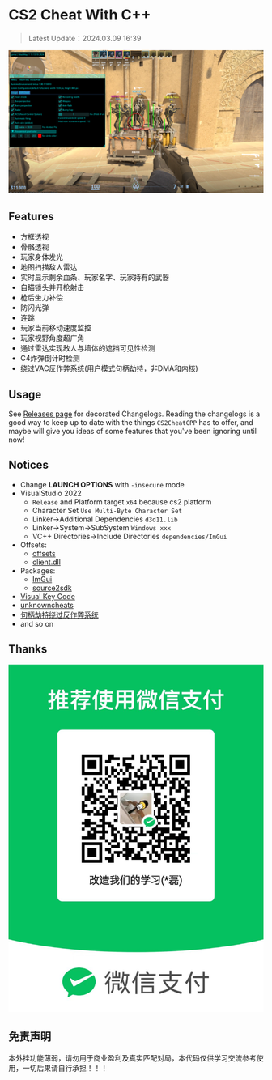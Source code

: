 # CS2 Cheat With C++

> Latest Update：2024.03.09 16:39

![external](./external.png)

## Features

- 方框透视
- 骨骼透视
- 玩家身体发光
- 地图扫描敌人雷达
- 实时显示剩余血条、玩家名字、玩家持有的武器
- 自瞄锁头并开枪射击
- 枪后坐力补偿
- 防闪光弹
- 连跳
- 玩家当前移动速度监控
- 玩家视野角度超广角
- 通过雷达实现敌人与墙体的遮挡可见性检测
- C4炸弹倒计时检测
- 绕过VAC反作弊系统(用户模式句柄劫持，非DMA和内核)

## Usage

See [Releases page](https://github.com/yinleiCoder/cs2-cheat-cpp/releases)  for decorated Changelogs. Reading the changelogs is a good way to keep up to date with the things `CS2CheatCPP` has to offer, and maybe will give you ideas of some features that you've been ignoring until now!

## Notices

- Change **LAUNCH OPTIONS**  with `-insecure` mode
- VisualStudio 2022
	- `Release` and Platform target `x64` because cs2 platform
	- Character Set `Use Multi-Byte Character Set`
	- Linker->Additional Dependencies `d3d11.lib`
	- Linker->System->SubSystem `Windows xxx`
	- VC++ Directories->Include Directories `dependencies/ImGui`
- Offsets:
	- [offsets](https://github.com/a2x/cs2-dumper/blob/main/generated/offsets.hpp)
	- [client.dll](https://github.com/a2x/cs2-dumper/blob/main/generated/client.dll.hpp)
- Packages:
	- [ImGui](https://github.com/ocornut/imgui)
	- [source2sdk](https://github.com/neverlosecc/source2sdk/tree/cs2/sdk)
- [Visual Key Code](https://learn.microsoft.com/en-us/windows/win32/inputdev/virtual-key-codes)
- [unknowncheats](https://www.unknowncheats.me/forum/index.php)
- [句柄劫持绕过反作弊系统](https://github.com/Apxaey/Handle-Hijacking-Anti-Cheat-Bypass)
- and so on

## Thanks

![wechat](./wechat.jpg)

## 免责声明

本外挂功能薄弱，请勿用于商业盈利及真实匹配对局，本代码仅供学习交流参考使用，一切后果请自行承担！！！